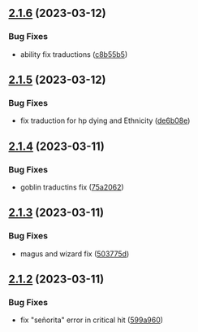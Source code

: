 ## [2.1.6](https://github.com/allnnde/pf2e-esp-translation/compare/v2.1.5...v2.1.6) (2023-03-12)


### Bug Fixes

* ability fix traductions ([c8b55b5](https://github.com/allnnde/pf2e-esp-translation/commit/c8b55b59a80e182a3399c016c41191283f92726d))



## [2.1.5](https://github.com/allnnde/pf2e-esp-translation/compare/v2.1.4...v2.1.5) (2023-03-12)


### Bug Fixes

* fix traduction for hp dying and Ethnicity ([de6b08e](https://github.com/allnnde/pf2e-esp-translation/commit/de6b08e3faa972c1d1de41d54580516ebdee4d11))



## [2.1.4](https://github.com/allnnde/pf2e-esp-translation/compare/v2.1.3...v2.1.4) (2023-03-11)


### Bug Fixes

* goblin traductins fix ([75a2062](https://github.com/allnnde/pf2e-esp-translation/commit/75a2062ed32be38f04605ef36c5046fc9570dc9e))



## [2.1.3](https://github.com/allnnde/pf2e-esp-translation/compare/v2.1.2...v2.1.3) (2023-03-11)


### Bug Fixes

* magus and wizard fix ([503775d](https://github.com/allnnde/pf2e-esp-translation/commit/503775da7b7375e3b01f9167ac117301900da82b))



## [2.1.2](https://github.com/allnnde/pf2e-esp-translation/compare/v2.1.1...v2.1.2) (2023-03-11)


### Bug Fixes

* fix "señorita" error in critical hit ([599a960](https://github.com/allnnde/pf2e-esp-translation/commit/599a96071e6fb9aafdd08917ac88c0557380e0cf))



